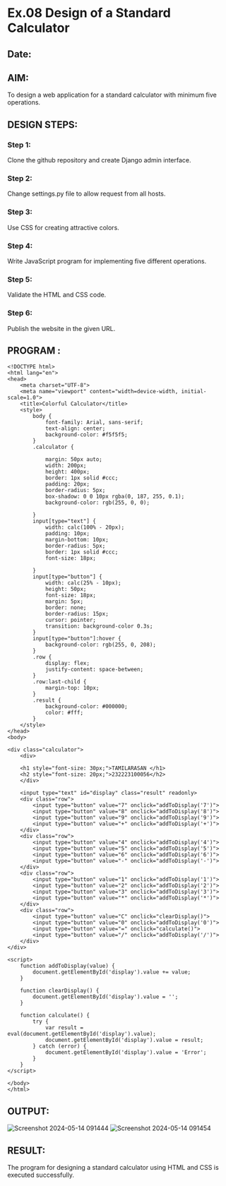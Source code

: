 # Ex.08 Design of a Standard Calculator
## Date:

## AIM:
To design a web application for a standard calculator with minimum five operations.

## DESIGN STEPS:

### Step 1:
Clone the github repository and create Django admin interface.

### Step 2:
Change settings.py file to allow request from all hosts.

### Step 3:
Use CSS for creating attractive colors.

### Step 4:
Write JavaScript program for implementing five different operations.

### Step 5:
Validate the HTML and CSS code.

### Step 6:
Publish the website in the given URL.

## PROGRAM :
`````
<!DOCTYPE html>
<html lang="en">
<head>
    <meta charset="UTF-8">
    <meta name="viewport" content="width=device-width, initial-scale=1.0">
    <title>Colorful Calculator</title>
    <style>
        body {
            font-family: Arial, sans-serif;
            text-align: center;
            background-color: #f5f5f5;
        }
        .calculator {
            
            margin: 50px auto;
            width: 200px;
            height: 400px;
            border: 1px solid #ccc;
            padding: 20px;
            border-radius: 5px;
            box-shadow: 0 0 10px rgba(0, 187, 255, 0.1);
            background-color: rgb(255, 0, 0);

        }
        input[type="text"] {
            width: calc(100% - 20px);
            padding: 10px;
            margin-bottom: 10px;
            border-radius: 5px;
            border: 1px solid #ccc;
            font-size: 18px;
            
        }
        input[type="button"] {
            width: calc(25% - 10px);
            height: 50px;
            font-size: 18px;
            margin: 5px;
            border: none;
            border-radius: 15px;
            cursor: pointer;
            transition: background-color 0.3s;
        }
        input[type="button"]:hover {
            background-color: rgb(255, 0, 208);
        }
        .row {
            display: flex;
            justify-content: space-between;
        }
        .row:last-child {
            margin-top: 10px;
        }
        .result {
            background-color: #000000;
            color: #fff;
        }
    </style>
</head>
<body>

<div class="calculator">
    <div>

    <h1 style="font-size: 30px;">TAMILARASAN </h1>
    <h2 style="font-size: 20px;">232223100056</h2>
    </div>

    <input type="text" id="display" class="result" readonly>
    <div class="row">
        <input type="button" value="7" onclick="addToDisplay('7')">
        <input type="button" value="8" onclick="addToDisplay('8')">
        <input type="button" value="9" onclick="addToDisplay('9')">
        <input type="button" value="+" onclick="addToDisplay('+')">
    </div>
    <div class="row">
        <input type="button" value="4" onclick="addToDisplay('4')">
        <input type="button" value="5" onclick="addToDisplay('5')">
        <input type="button" value="6" onclick="addToDisplay('6')">
        <input type="button" value="-" onclick="addToDisplay('-')">
    </div>
    <div class="row">
        <input type="button" value="1" onclick="addToDisplay('1')">
        <input type="button" value="2" onclick="addToDisplay('2')">
        <input type="button" value="3" onclick="addToDisplay('3')">
        <input type="button" value="*" onclick="addToDisplay('*')">
    </div>
    <div class="row">
        <input type="button" value="C" onclick="clearDisplay()">
        <input type="button" value="0" onclick="addToDisplay('0')">
        <input type="button" value="=" onclick="calculate()">
        <input type="button" value="/" onclick="addToDisplay('/')">
    </div>
</div>

<script>
    function addToDisplay(value) {
        document.getElementById('display').value += value;
    }

    function clearDisplay() {
        document.getElementById('display').value = '';
    }

    function calculate() {
        try {
            var result = eval(document.getElementById('display').value);
            document.getElementById('display').value = result;
        } catch (error) {
            document.getElementById('display').value = 'Error';
        }
    }
</script>

</body>
</html>
`````

## OUTPUT:
![Screenshot 2024-05-14 091444](https://github.com/KSTamilarasan17/Calc-1/assets/138849236/47722d31-177d-4a89-ae38-b9c214e67c9f)
![Screenshot 2024-05-14 091454](https://github.com/KSTamilarasan17/Calc-1/assets/138849236/95fdb232-b9a5-409a-9c64-2454169fb11c)




## RESULT:
The program for designing a standard calculator using HTML and CSS is executed successfully.
